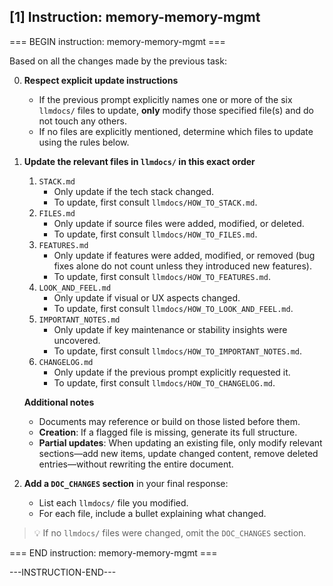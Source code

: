 ## [1] Instruction: memory-memory-mgmt

=== BEGIN instruction: memory-memory-mgmt ===

Based on all the changes made by the previous task:

0. **Respect explicit update instructions**  
   - If the previous prompt explicitly names one or more of the six `llmdocs/` files to update, **only** modify those specified file(s) and do not touch any others.  
   - If no files are explicitly mentioned, determine which files to update using the rules below.

1. **Update the relevant files in `llmdocs/` in this exact order**  
   1. `STACK.md`  
      - Only update if the tech stack changed.  
      - To update, first consult `llmdocs/HOW_TO_STACK.md`.  
   2. `FILES.md`  
      - Only update if source files were added, modified, or deleted.  
      - To update, first consult `llmdocs/HOW_TO_FILES.md`.  
   3. `FEATURES.md`  
      - Only update if features were added, modified, or removed (bug fixes alone do not count unless they introduced new features). 
      - To update, first consult `llmdocs/HOW_TO_FEATURES.md`.  
   4. `LOOK_AND_FEEL.md`  
      - Only update if visual or UX aspects changed.  
      - To update, first consult `llmdocs/HOW_TO_LOOK_AND_FEEL.md`.  
   5. `IMPORTANT_NOTES.md`  
      - Only update if key maintenance or stability insights were uncovered.  
      - To update, first consult `llmdocs/HOW_TO_IMPORTANT_NOTES.md`.  
   6. `CHANGELOG.md`  
      - Only update if the previous prompt explicitly requested it.  
      - To update, first consult `llmdocs/HOW_TO_CHANGELOG.md`.

   **Additional notes**  
   - Documents may reference or build on those listed before them.  
   - **Creation**: If a flagged file is missing, generate its full structure.  
   - **Partial updates**: When updating an existing file, only modify relevant sections—add new items, update changed content, remove deleted entries—without rewriting the entire document.

2. **Add a `DOC_CHANGES` section** in your final response:  
   - List each `llmdocs/` file you modified.  
   - For each file, include a bullet explaining what changed.

> 💡 If no `llmdocs/` files were changed, omit the `DOC_CHANGES` section.

=== END instruction: memory-memory-mgmt ===

---INSTRUCTION-END---